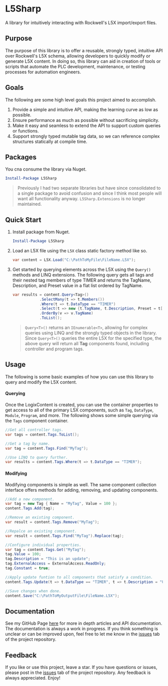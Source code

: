 # L5Sharp
A library for intuitively interacting with Rockwell's L5X import/export files.

## Purpose
The purpose of this library is to offer a reusable, strongly typed, intuitive API
over Rockwell's L5X schema, allowing developers to quickly modify or generate L5X content.
In doing so, this library can aid in creation of tools or scripts that automate the PLC development, maintenance,
or testing processes for automation engineers.

## Goals
The following are some high level goals this project aimed to accomplish.
1. Provide a simple and intuitive API, making the learning curve as low as possible.
2. Ensure performance as much as possible without sacrificing simplicity.
3. Make it easy and seamless to extend the API to support custom queries or functions.
4. Support strongly typed mutable tag data, so we can reference complex structures statically at compile time.

## Packages
You cna consume the library via Nuget.
```powershell
Install-Package L5Sharp
```
>Previously I had two separate libraries but have since consolidated to a single package to avoid confusion and since
> I think most people will want all functionality anyway. `L5Sharp.Extensions` is no longer maintained.

## Quick Start
1. Install package from Nuget.
    ```powershell
    Install-Package L5Sharp
    ```
2. Load an L5X file using the `L5X` class static factory method like so.
    ```c#
    var content = L5X.Load("C:\PathToMyFile\FileName.L5X");
    ```
3. Get started by querying elements across the L5X using the `Query()` methods and LINQ extensions. 
The following query gets all tags and their nested tag members of type TIMER and returns the TagName,
Description, and Preset value in a flat list ordered by TagName.
    ```csharp
    var results = content.Query<Tag>()
                .SelectMany(t => t.Members())
                .Where(t => t.DataType == "TIMER")
                .Select(t => new {t.TagName, t.Description, Preset = t["PRE"].Value})
                .OrderBy(v => v.TagName)
                .ToList();
    ```

    >`Query<T>()` returns an `IEnumerable<T>`, allowing for complex queries 
   > using LINQ and the strongly typed objects in the library. 
   > Since `Query<T>()` queries the entire L5X for the specified type, the above query 
   > will return all **Tag** components found, including controller and program tags.

## Usage
The following is some basic examples of how you can use this library
to query and modify the L5X content.

#### Querying 
Once the LogixContent is created, you can use the container properties
to get access to all of the primary L5X components, 
such as `Tag`, `DataType`, `Module`, `Program`, and more. 
The following shows some simple querying via the `Tags` component container.
```c#
//Get all controller tags. 
var tags = content.Tags.ToList();

//Get a tag by name.
var tag = content.Tags.Find("MyTag");

//Use LINQ to query further.
var results = content.Tags.Where(t => t.DataType == "TIMER");
```
#### Modifying
Modifying components is simple as well. 
The same component collection interface offers methods for adding,
removing, and updating components. 

```csharp
//Add a new component.
var tag = new Tag { Name = "MyTag", Value = 100 };
content.Tags.Add(tag);

//Remove an existing component.
var result = content.Tags.Remove("MyTag");

//Repalce an existing component.
var result = content.Tags.Find("MyTag").Replace(tag);

//Configure individual properties.
var tag = content.Tags.Get("MyTag");
tag.Value = 100;
tag.Description = "This is an update";
tag.ExternalAccess = ExternalAccess.ReadOnly;
tag.Constant = true;

//Apply update funtion to all components that satisfy a condition.
content.Tags.Update(t => t.DataType == "TIMER", t => t.Description = "Updated TIMER description");

//Save changes when done.
content.Save("C:\PathToMyOutputFile\FileName.L5X");
```

## Documentation
See my GitHub Page [here](https://tnunnink.github.io/L5Sharp/index.html) for more in depth articles and API documentation.
The documentation is always a work in progress. If you think something is unclear or can be improved upon,
feel free to let me know in the [issues](https://github.com/tnunnink/L5Sharp/issues) tab of the project repository.

## Feedback
If you like or use this project, leave a star. If you have questions or issues,
please post in the [issues](https://github.com/tnunnink/L5Sharp/issues) tab
of the project repository. Any feedback is always appreciated. Enjoy!



